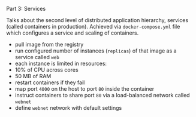 Part 3: Services

Talks about the second level of distributed application hierarchy, services (called containers in production). Achieved via `docker-compose.yml` file which configures a service and scaling of containers.

* pull image from the registry
* run configured number of instances (`replicas`) of that image as a service called `web`
* each instance is limited in resources:
 * 10% of CPU across cores
 * 50 MB of RAM
* restart containers if they fail
* map port `4000` on the host to port `80` inside the container
* instruct containers to share port `80` via a load-balanced network called `webnet`
* define `webnet` network with default settings
